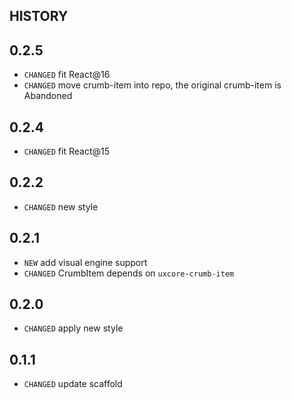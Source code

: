 HISTORY
---

## 0.2.5

* `CHANGED` fit React@16
* `CHANGED` move crumb-item into repo, the original crumb-item is Abandoned

## 0.2.4

* `CHANGED` fit React@15

## 0.2.2

* `CHANGED` new style

## 0.2.1

* `NEW` add visual engine support
* `CHANGED` CrumbItem depends on `uxcore-crumb-item`

## 0.2.0

* `CHANGED` apply new style

## 0.1.1

* `CHANGED` update scaffold